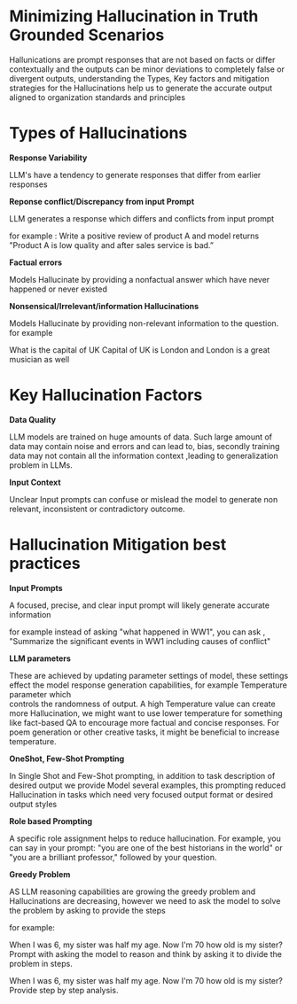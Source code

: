 # Minimizing Hallucination in Truth Grounded Scenarios

Hallunications are prompt responses that are not based on facts or differ contextually and the outputs can be minor deviations to completely false or divergent outputs, understanding the Types, Key factors and mitigation strategies for the Hallucinations help us to generate the accurate output aligned to organization standards and principles




# Types of Hallucinations
 **Response Variability**
 
 LLM's have a tendency to generate responses that differ from earlier responses
 

**Reponse conflict/Discrepancy from input Prompt**

 LLM generates a response which differs and conflicts from input prompt
 
 for example : Write a positive review of product A and model returns "Product A is low quality and after sales service is bad.”

**Factual errors** 

 Models Hallucinate by providing a nonfactual answer which have never happened or never existed 

**Nonsensical/Irrelevant/information Hallucinations**

 Models Hallucinate by providing non-relevant information to the question. 
 for example 
 
 What is the capital of UK
 Capital of UK is London and London is a great musician as well


# Key Hallucination Factors

**Data Quality** 

 LLM models are trained on huge amounts of data. Such large amount of data may contain  noise and errors and can lead to, bias, secondly training data may not contain all the information context ,leading to generalization problem in LLMs. 

**Input Context**
 
  Unclear Input prompts can confuse or mislead the model to generate non relevant, inconsistent or contradictory outcome.


# Hallucination Mitigation best practices
**Input Prompts**

 A focused, precise, and clear input prompt will likely generate accurate information 
 
 for example instead of asking "what happened in WW1", you can ask , "Summarize the 
 significant events in WW1 including causes of conflict"

**LLM parameters**

  These are achieved by updating parameter settings of model, these settings effect the model response generation capabilities, for example Temperature parameter which   
  controls the randomness of output. A high Temperature value can create more Hallucination, we might want to use lower temperature for something like fact-based QA to 
  encourage more factual and concise responses. For poem generation or other creative tasks, it might be beneficial to increase temperature.

**OneShot, Few-Shot Prompting**

 In Single Shot and Few-Shot prompting, in addition to task description of desired output we provide Model several examples, this prompting reduced Hallucination in 
 tasks which need very focused output format or desired output styles

**Role based Prompting**

 A specific role assignment helps to reduce hallucination. For example, you can say in your prompt: "you are one of the best historians in the world" or "you are a 
 brilliant professor," followed by your question. 

**Greedy Problem**

 AS LLM reasoning capabilities are growing the greedy problem and Hallucinations are decreasing, however we need to ask the model to solve the problem by asking to 
 provide the steps

 for example: 

 When I was 6, my sister was half my age. Now I'm 70 how old is my sister?
 Prompt with asking the model to reason and think by asking it to divide the problem in steps.

When I was 6, my sister was half my age. Now I'm 70 how old is my sister? Provide step by step analysis.
